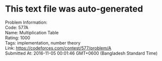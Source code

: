 # This text file was auto-generated  
  
Problem Information:  
Code: 577A  
Name: Multiplication Table  
Rating: 1000  
Tags: implementation, number theory  
Link: https://codeforces.com/contest/577/problem/A  
Submitted At: 2016-11-05 00:01:46 GMT+0600 (Bangladesh Standard Time)  
